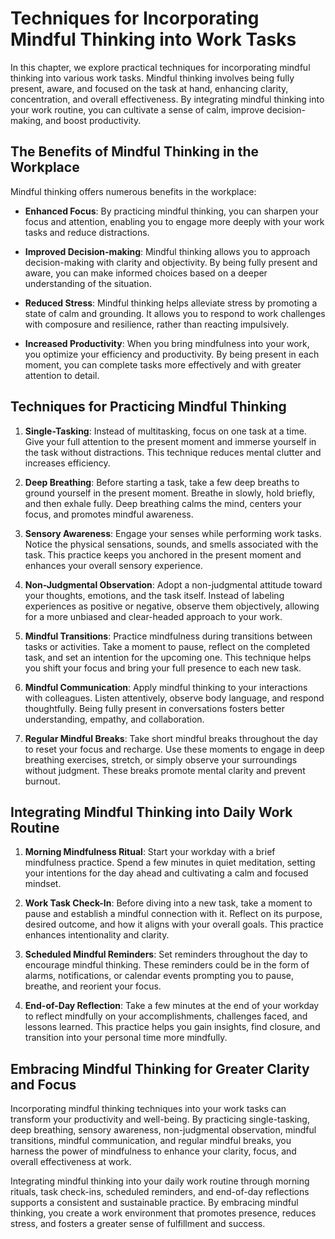Techniques for Incorporating Mindful Thinking into Work Tasks
======================================================================

In this chapter, we explore practical techniques for incorporating mindful thinking into various work tasks. Mindful thinking involves being fully present, aware, and focused on the task at hand, enhancing clarity, concentration, and overall effectiveness. By integrating mindful thinking into your work routine, you can cultivate a sense of calm, improve decision-making, and boost productivity.

The Benefits of Mindful Thinking in the Workplace
-------------------------------------------------

Mindful thinking offers numerous benefits in the workplace:

* **Enhanced Focus**: By practicing mindful thinking, you can sharpen your focus and attention, enabling you to engage more deeply with your work tasks and reduce distractions.

* **Improved Decision-making**: Mindful thinking allows you to approach decision-making with clarity and objectivity. By being fully present and aware, you can make informed choices based on a deeper understanding of the situation.

* **Reduced Stress**: Mindful thinking helps alleviate stress by promoting a state of calm and grounding. It allows you to respond to work challenges with composure and resilience, rather than reacting impulsively.

* **Increased Productivity**: When you bring mindfulness into your work, you optimize your efficiency and productivity. By being present in each moment, you can complete tasks more effectively and with greater attention to detail.

Techniques for Practicing Mindful Thinking
------------------------------------------

1. **Single-Tasking**: Instead of multitasking, focus on one task at a time. Give your full attention to the present moment and immerse yourself in the task without distractions. This technique reduces mental clutter and increases efficiency.

2. **Deep Breathing**: Before starting a task, take a few deep breaths to ground yourself in the present moment. Breathe in slowly, hold briefly, and then exhale fully. Deep breathing calms the mind, centers your focus, and promotes mindful awareness.

3. **Sensory Awareness**: Engage your senses while performing work tasks. Notice the physical sensations, sounds, and smells associated with the task. This practice keeps you anchored in the present moment and enhances your overall sensory experience.

4. **Non-Judgmental Observation**: Adopt a non-judgmental attitude toward your thoughts, emotions, and the task itself. Instead of labeling experiences as positive or negative, observe them objectively, allowing for a more unbiased and clear-headed approach to your work.

5. **Mindful Transitions**: Practice mindfulness during transitions between tasks or activities. Take a moment to pause, reflect on the completed task, and set an intention for the upcoming one. This technique helps you shift your focus and bring your full presence to each new task.

6. **Mindful Communication**: Apply mindful thinking to your interactions with colleagues. Listen attentively, observe body language, and respond thoughtfully. Being fully present in conversations fosters better understanding, empathy, and collaboration.

7. **Regular Mindful Breaks**: Take short mindful breaks throughout the day to reset your focus and recharge. Use these moments to engage in deep breathing exercises, stretch, or simply observe your surroundings without judgment. These breaks promote mental clarity and prevent burnout.

Integrating Mindful Thinking into Daily Work Routine
----------------------------------------------------

1. **Morning Mindfulness Ritual**: Start your workday with a brief mindfulness practice. Spend a few minutes in quiet meditation, setting your intentions for the day ahead and cultivating a calm and focused mindset.

2. **Work Task Check-In**: Before diving into a new task, take a moment to pause and establish a mindful connection with it. Reflect on its purpose, desired outcome, and how it aligns with your overall goals. This practice enhances intentionality and clarity.

3. **Scheduled Mindful Reminders**: Set reminders throughout the day to encourage mindful thinking. These reminders could be in the form of alarms, notifications, or calendar events prompting you to pause, breathe, and reorient your focus.

4. **End-of-Day Reflection**: Take a few minutes at the end of your workday to reflect mindfully on your accomplishments, challenges faced, and lessons learned. This practice helps you gain insights, find closure, and transition into your personal time more mindfully.

Embracing Mindful Thinking for Greater Clarity and Focus
--------------------------------------------------------

Incorporating mindful thinking techniques into your work tasks can transform your productivity and well-being. By practicing single-tasking, deep breathing, sensory awareness, non-judgmental observation, mindful transitions, mindful communication, and regular mindful breaks, you harness the power of mindfulness to enhance your clarity, focus, and overall effectiveness at work.

Integrating mindful thinking into your daily work routine through morning rituals, task check-ins, scheduled reminders, and end-of-day reflections supports a consistent and sustainable practice. By embracing mindful thinking, you create a work environment that promotes presence, reduces stress, and fosters a greater sense of fulfillment and success.
